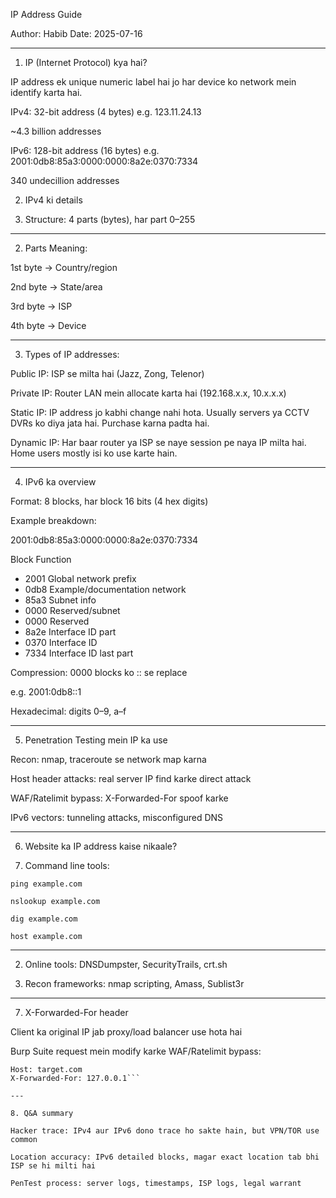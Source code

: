 IP Address Guide

Author: Habib Date: 2025-07-16


---

1. IP (Internet Protocol) kya hai?

IP address ek unique numeric label hai jo har device ko network mein identify karta hai.

IPv4: 32-bit address (4 bytes) e.g. 123.11.24.13

~4.3 billion addresses


IPv6: 128-bit address (16 bytes) e.g. 2001:0db8:85a3:0000:0000:8a2e:0370:7334

340 undecillion addresses


2. IPv4 ki details

1. Structure: 4 parts (bytes), har part 0–255

---

2. Parts Meaning:

1st byte → Country/region

2nd byte → State/area

3rd byte → ISP

4th byte → Device

---

3. Types of IP addresses:

Public IP: ISP se milta hai (Jazz, Zong, Telenor)

Private IP: Router LAN mein allocate karta hai (192.168.x.x, 10.x.x.x)

Static IP: IP address jo kabhi change nahi hota. Usually servers ya CCTV DVRs ko diya jata hai. Purchase karna padta hai.

Dynamic IP: Har baar router ya ISP se naye session pe naya IP milta hai. Home users mostly isi ko use karte hain.


---

4. IPv6 ka overview

Format: 8 blocks, har block 16 bits (4 hex digits)

Example breakdown:

2001:0db8:85a3:0000:0000:8a2e:0370:7334

Block	Function

- 2001	Global network prefix
- 0db8	Example/documentation network
- 85a3	Subnet info
- 0000	Reserved/subnet
- 0000	Reserved
- 8a2e	Interface ID part
- 0370	Interface ID
- 7334	Interface ID last part


Compression: 0000 blocks ko :: se replace

e.g. 2001:0db8::1


Hexadecimal: digits 0–9, a–f

---

5. Penetration Testing mein IP ka use

Recon: nmap, traceroute se network map karna

Host header attacks: real server IP find karke direct attack

WAF/Ratelimit bypass: X-Forwarded-For spoof karke

IPv6 vectors: tunneling attacks, misconfigured DNS

---

6. Website ka IP address kaise nikaale?

1. Command line tools:

```ping example.com```

```nslookup example.com```

```dig example.com```

```host example.com```

---

2. Online tools: DNSDumpster, SecurityTrails, crt.sh


3. Recon frameworks: nmap scripting, Amass, Sublist3r

---

7. X-Forwarded-For header

Client ka original IP jab proxy/load balancer use hota hai

Burp Suite request mein modify karke WAF/Ratelimit bypass:

```GET / HTTP/1.1
Host: target.com
X-Forwarded-For: 127.0.0.1```

---

8. Q&A summary

Hacker trace: IPv4 aur IPv6 dono trace ho sakte hain, but VPN/TOR use common

Location accuracy: IPv6 detailed blocks, magar exact location tab bhi ISP se hi milti hai

PenTest process: server logs, timestamps, ISP logs, legal warrant


